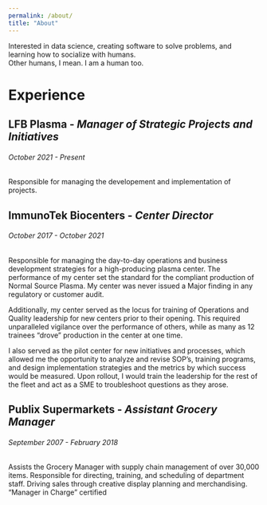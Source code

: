 ```yaml
---
permalink: /about/
title: "About"
---
```


Interested in data science, creating software to solve problems, and learning how to socialize with humans. 
<br>
Other humans, I mean. I am a human too.

# Experience
## LFB Plasma - _Manager of Strategic Projects and Initiatives_
###### October 2021 - Present
<div class="notice--success"><p>Responsible for managing the developement and implementation of projects.</p></div>

## ImmunoTek Biocenters - _Center Director_
###### October 2017 - October 2021
<div class="notice--success"><p>Responsible for managing the day-to-day operations and business development strategies for a high-producing plasma center. The performance of my center set the standard for the compliant production of Normal Source Plasma. My center was never issued a Major finding in any regulatory or customer audit.

Additionally, my center served as the locus for training of Operations and Quality leadership for new centers prior to their opening. This required unparalleled vigilance over the performance of others, while as many as 12 trainees “drove” production in the center at one time.

I also served as the pilot center for new initiatives and processes, which allowed me the opportunity to analyze and revise SOP’s, training programs, and design implementation strategies and the metrics by which success would be measured. Upon rollout, I would train the leadership for the rest of the fleet and act as a SME to troubleshoot questions as they arose.</p></div>

## Publix Supermarkets - _Assistant Grocery Manager_
###### September 2007 - February 2018
<div class="notice--success"><p>Assists the Grocery Manager with supply chain management of over 30,000 items. Responsible for directing, training, and scheduling of department staff. Driving sales through creative display planning and merchandising.
“Manager in Charge” certified</p></div>
